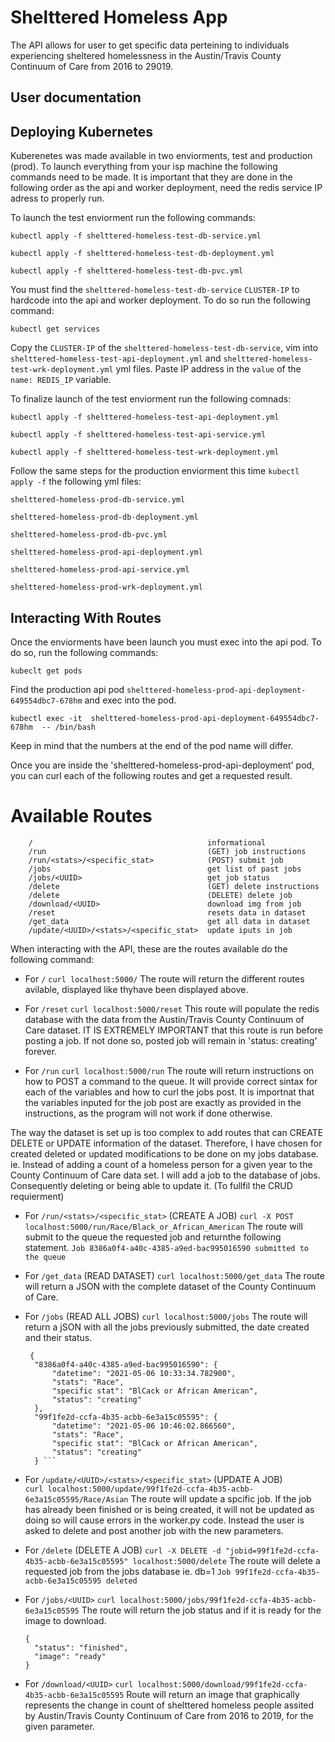 # Shelttered Homeless App

The API allows for user to get specific data perteining to individuals experiencing sheltered homelessness in the Austin/Travis County Continuum of Care from 2016 to 29019. 

## User documentation


## Deploying Kubernetes
Kuberenetes was made available in two enviorments, test and production (prod). To launch everything from your isp machine the following commands need to be made. It is important that they are done in the following order as the api and worker deployment, need the redis service IP adress to properly run. 

To launch the test enviorment run the following commands: 
 
`kubectl apply -f shelttered-homeless-test-db-service.yml`

`kubectl apply -f shelttered-homeless-test-db-deployment.yml`

`kubectl apply -f shelttered-homeless-test-db-pvc.yml`

You must find the `shelttered-homeless-test-db-service` `CLUSTER-IP` to hardcode into the api and worker deployment. To do  so run the following command: 

`kubectl get services`

Copy the `CLUSTER-IP` of the `shelttered-homeless-test-db-service`, vim into `shelttered-homeless-test-api-deployment.yml` and `shelttered-homeless-test-wrk-deployment.yml` yml files. Paste IP address in the `value` of the `name: REDIS_IP` variable.

To finalize launch of the test enviorment run the following comnads:

`kubectl apply -f shelttered-homeless-test-api-deployment.yml`

`kubectl apply -f shelttered-homeless-test-api-service.yml`

`kubectl apply -f shelttered-homeless-test-wrk-deployment.yml`

Follow the same steps for the production enviorment this time `kubectl apply -f` the following yml files:

`shelttered-homeless-prod-db-service.yml`

`shelttered-homeless-prod-db-deployment.yml`

`shelttered-homeless-prod-db-pvc.yml`


`shelttered-homeless-prod-api-deployment.yml`

`shelttered-homeless-prod-api-service.yml`

`shelttered-homeless-prod-wrk-deployment.yml`



## Interacting With Routes
Once the enviorments have been launch you must exec into the api pod. To do so, run the following commands: 

`kubeclt get pods`

Find the production api  pod `shelttered-homeless-prod-api-deployment-649554dbc7-678hm` and exec into the pod.

`kubectl exec -it  shelttered-homeless-prod-api-deployment-649554dbc7-678hm  -- /bin/bash`

Keep in mind that the numbers at the end of the pod name will differ. 

Once you are inside the 'shelttered-homeless-prod-api-deployment' pod, you can curl each of the following routes and get a requested result.

# Available Routes 

```
    /                                       informational
    /run                                    (GET) job instructions
    /run/<stats>/<specific_stat>            (POST) submit job
    /jobs                                   get list of past jobs
    /jobs/<UUID>                            get job status
    /delete                                 (GET) delete instructions
    /delete                                 (DELETE) delete job
    /download/<UUID>                        download img from job 
    /reset                                  resets data in dataset
    /get_data                               get all data in dataset
    /update/<UUID>/<stats>/<specific_stat>  update iputs in job           
```

When interacting with the API, these are the routes available do the following command:

- For `/`
  `curl localhost:5000/`
  The route will return the different routes avilable, displayed like thyhave been displayed above.

- For `/reset`
  `curl localhost:5000/reset`
  This route will populate the redis database with the data from the Austin/Travis County Continuum of Care dataset. IT IS EXTREMELY IMPORTANT that this route is run before posting a job. If not done so, posted job will remain in 'status: creating' forever.    

- For `/run`
  `curl localhost:5000/run`
  The route will return instructions on how to POST a command to the queue. It will provide correct sintax for each of the variables and how to curl the jobs post. It is importnat that the variables inputed for the job post are exactly as provided in the instructions, as the program will not work if done otherwise.

The way the dataset is set up is too complex to add routes that can CREATE DELETE or UPDATE information of the dataset. Therefore, I have chosen for created deleted or updated modifications to be done on my jobs database. ie. Instead of adding a count of a homeless person for a given year to the County Continuum of Care data set. I will add a job to the database of jobs. Consequently deleting or being able to update it. (To fullfil the CRUD requierment)

- For `/run/<stats>/<specific_stat>` (CREATE A JOB)
  `curl -X POST localhost:5000/run/Race/Black_or_African_American`
  The route will submit to the queue the requested job and returnthe following statement.
  `Job 8386a0f4-a40c-4385-a9ed-bac995016590 submitted to the queue`

- For  `/get_data` (READ DATASET)
  `curl localhost:5000/get_data`
  The route will return a JSON with the complete dataset of the County Continuum of Care.

- For `/jobs` (READ ALL JOBS)
  `curl localhost:5000/jobs`
  The route will return a jSON with all the jobs previously submitted, the date created and their status.
  ```
   {
    "8386a0f4-a40c-4385-a9ed-bac995016590": {
        "datetime": "2021-05-06 10:33:34.782900",
        "stats": "Race",
        "specific stat": "BlCack or African American",
        "status": "creating"
    },
    "99f1fe2d-ccfa-4b35-acbb-6e3a15c05595": {
        "datetime": "2021-05-06 10:46:02.866560",
        "stats": "Race",
        "specific stat": "BlCack or African American",
        "status": "creating"
    } ```

- For `/update/<UUID>/<stats>/<specific_stat>` (UPDATE A JOB)  
  `curl localhost:5000/update/99f1fe2d-ccfa-4b35-acbb-6e3a15c05595/Race/Asian`
  The route will update a spcific job. If the job has already been finished or is being created, it will not be updated as doing so will cause errors in the worker.py code. Instead the user is asked to delete and post another job with the new parameters.

- For `/delete` (DELETE A JOB)
  `curl -X DELETE -d "jobid=99f1fe2d-ccfa-4b35-acbb-6e3a15c05595" localhost:5000/delete`
  The route will delete a requested job from the jobs database ie. db=1
  `Job 99f1fe2d-ccfa-4b35-acbb-6e3a15c05595 deleted`

- For `/jobs/<UUID>`
  `curl localhost:5000/jobs/99f1fe2d-ccfa-4b35-acbb-6e3a15c05595`
  The route will return the job status and if it is ready for the image to download.
  ```
  {
    "status": "finished",
    "image": "ready"
  }
  ```

- For `/download/<UUID>`
  `curl localhost:5000/download/99f1fe2d-ccfa-4b35-acbb-6e3a15c05595`
  Route will return an image that graphically represents the change in count of shelttered homeless people assited by Austin/Travis County Continuum of Care from 2016 to 2019, for the given parameter. 




